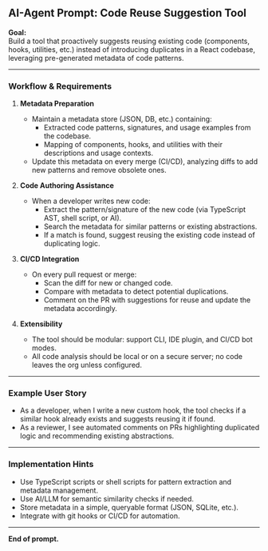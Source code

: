 ## AI-Agent Prompt: Code Reuse Suggestion Tool

**Goal:**  
Build a tool that proactively suggests reusing existing code (components, hooks, utilities, etc.) instead of introducing duplicates in a React codebase, leveraging pre-generated metadata of code patterns.

---

### **Workflow & Requirements**

1. **Metadata Preparation**
   - Maintain a metadata store (JSON, DB, etc.) containing:
     - Extracted code patterns, signatures, and usage examples from the codebase.
     - Mapping of components, hooks, and utilities with their descriptions and usage contexts.
   - Update this metadata on every merge (CI/CD), analyzing diffs to add new patterns and remove obsolete ones.

2. **Code Authoring Assistance**
   - When a developer writes new code:
     - Extract the pattern/signature of the new code (via TypeScript AST, shell script, or AI).
     - Search the metadata for similar patterns or existing abstractions.
     - If a match is found, suggest reusing the existing code instead of duplicating logic.

3. **CI/CD Integration**
   - On every pull request or merge:
     - Scan the diff for new or changed code.
     - Compare with metadata to detect potential duplications.
     - Comment on the PR with suggestions for reuse and update the metadata accordingly.

4. **Extensibility**
   - The tool should be modular: support CLI, IDE plugin, and CI/CD bot modes.
   - All code analysis should be local or on a secure server; no code leaves the org unless configured.

---

### **Example User Story**

- As a developer, when I write a new custom hook, the tool checks if a similar hook already exists and suggests reusing it if found.
- As a reviewer, I see automated comments on PRs highlighting duplicated logic and recommending existing abstractions.

---

### **Implementation Hints**

- Use TypeScript scripts or shell scripts for pattern extraction and metadata management.
- Use AI/LLM for semantic similarity checks if needed.
- Store metadata in a simple, queryable format (JSON, SQLite, etc.).
- Integrate with git hooks or CI/CD for automation.

---

**End of prompt.**